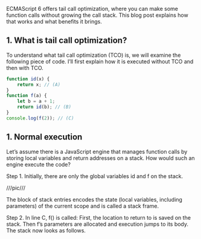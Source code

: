 ECMAScript 6 offers tail call optimization, where you can make some function calls without growing the call stack. This blog post explains how that works and what benefits it brings.

## 1. What is tail call optimization?
To understand what tail call optimization (TCO) is, we will examine the following piece of code. I’ll first explain how it is executed without TCO and then with TCO.

```js
function id(x) {
    return x; // (A)
}
function f(a) {
    let b = a + 1;
    return id(b); // (B)
}
console.log(f(2)); // (C)
```
## 1. Normal execution
Let’s assume there is a JavaScript engine that manages function calls by storing local variables and return addresses on a stack. How would such an engine execute the code?

Step 1. Initially, there are only the global variables id and f on the stack.

///pic///

The block of stack entries encodes the state (local variables, including parameters) of the current scope and is called a stack frame.

Step 2. In line C, f() is called: First, the location to return to is saved on the stack. Then f’s parameters are allocated and execution jumps to its body. The stack now looks as follows.
